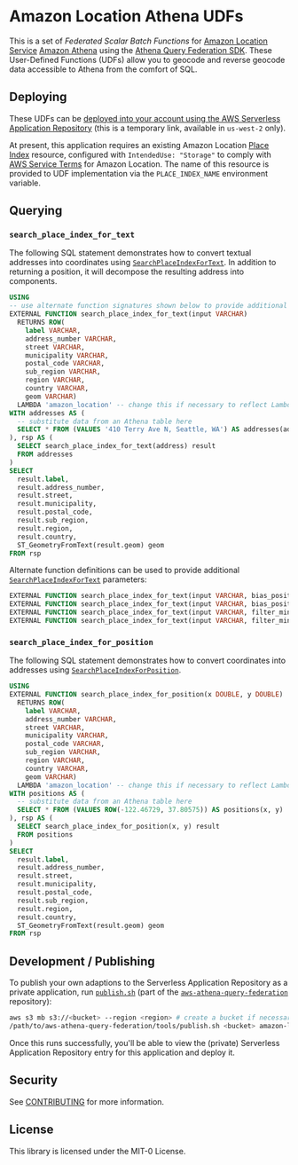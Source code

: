 # Amazon Location Athena UDFs

This is a set of _Federated Scalar Batch Functions_ for [Amazon Location Service](https://aws.amazon.com/location/) [Amazon Athena](https://aws.amazon.com/athena/) using the [Athena Query Federation SDK](https://github.com/awslabs/aws-athena-query-federation). These User-Defined Functions (UDFs) allow you to geocode and reverse geocode data accessible to Athena from the comfort of SQL.

## Deploying

These UDFs can be [deployed into your account using the AWS Serverless Application Repository](https://serverlessrepo.aws.amazon.com/applications/arn:aws:serverlessrepo:us-west-2:104110588769:applications~AmazonLocationUDFs) (this is a temporary link, available in `us-west-2` only).

At present, this application requires an existing Amazon Location [Place Index](https://docs.aws.amazon.com/location-places/latest/APIReference/API_CreatePlaceIndex.html) resource, configured with `IntendedUse: "Storage"` to comply with [AWS Service Terms](https://aws.amazon.com/service-terms/) for Amazon Location. The name of this resource is provided to UDF implementation via the `PLACE_INDEX_NAME` environment variable.

## Querying

### `search_place_index_for_text`

The following SQL statement demonstrates how to convert textual addresses into coordinates using [`SearchPlaceIndexForText`](https://docs.aws.amazon.com/location-places/latest/APIReference/API_SearchPlaceIndexForText.html). In addition to returning a position, it will decompose the resulting address into components.

```sql
USING 
-- use alternate function signatures shown below to provide additional parameters
EXTERNAL FUNCTION search_place_index_for_text(input VARCHAR)
  RETURNS ROW(
    label VARCHAR,
    address_number VARCHAR,
    street VARCHAR,
    municipality VARCHAR,
    postal_code VARCHAR,
    sub_region VARCHAR,
    region VARCHAR,
    country VARCHAR,
    geom VARCHAR)
  LAMBDA 'amazon_location' -- change this if necessary to reflect LambdaFunctionName
WITH addresses AS (
  -- substitute data from an Athena table here
  SELECT * FROM (VALUES '410 Terry Ave N, Seattle, WA') AS addresses(address)
), rsp AS (
  SELECT search_place_index_for_text(address) result
  FROM addresses
)
SELECT
  result.label,
  result.address_number,
  result.street,
  result.municipality,
  result.postal_code,
  result.sub_region,
  result.region,
  result.country,
  ST_GeometryFromText(result.geom) geom
FROM rsp
```

Alternate function definitions can be used to provide additional [`SearchPlaceIndexForText`](https://docs.aws.amazon.com/location-places/latest/APIReference/API_SearchPlaceIndexForText.html) parameters:

```sql
EXTERNAL FUNCTION search_place_index_for_text(input VARCHAR, bias_position_x DOUBLE, bias_position_y DOUBLE)
EXTERNAL FUNCTION search_place_index_for_text(input VARCHAR, bias_position_x DOUBLE, bias_position_y DOUBLE, countries ARRAY(VARCHAR))
EXTERNAL FUNCTION search_place_index_for_text(input VARCHAR, filter_min_x DOUBLE, filter_min_y DOUBLE, filter_max_x DOUBLE, filter_max_y DOUBLE)
EXTERNAL FUNCTION search_place_index_for_text(input VARCHAR, filter_min_x DOUBLE, filter_min_y DOUBLE, filter_max_x DOUBLE, filter_max_y DOUBLE, countries ARRAY(VARCHAR))
```

### `search_place_index_for_position`

The following SQL statement demonstrates how to convert coordinates into addresses using [`SearchPlaceIndexForPosition`](https://docs.aws.amazon.com/location-places/latest/APIReference/API_SearchPlaceIndexForText.html).

```sql
USING 
EXTERNAL FUNCTION search_place_index_for_position(x DOUBLE, y DOUBLE)
  RETURNS ROW(
    label VARCHAR,
    address_number VARCHAR,
    street VARCHAR,
    municipality VARCHAR,
    postal_code VARCHAR,
    sub_region VARCHAR,
    region VARCHAR,
    country VARCHAR,
    geom VARCHAR)
  LAMBDA 'amazon_location' -- change this if necessary to reflect LambdaFunctionName
WITH positions AS (
  -- substitute data from an Athena table here
  SELECT * FROM (VALUES ROW(-122.46729, 37.80575)) AS positions(x, y)
), rsp AS (
  SELECT search_place_index_for_position(x, y) result
  FROM positions
)
SELECT
  result.label,
  result.address_number,
  result.street,
  result.municipality,
  result.postal_code,
  result.sub_region,
  result.region,
  result.country,
  ST_GeometryFromText(result.geom) geom
FROM rsp
```

## Development / Publishing

To publish your own adaptions to the Serverless Application Repository as a private application, run [`publish.sh`](https://github.com/awslabs/aws-athena-query-federation/blob/master/tools/publish.sh) (part of the [`aws-athena-query-federation`](https://github.com/awslabs/aws-athena-query-federation) repository):

```bash
aws s3 mb s3://<bucket> --region <region> # create a bucket if necessary
/path/to/aws-athena-query-federation/tools/publish.sh <bucket> amazon-location-udfs <region>
```

Once this runs successfully, you'll be able to view the (private) Serverless Application Repository entry for this application and deploy it.

## Security

See [CONTRIBUTING](../CONTRIBUTING.md#security-issue-notifications) for more information.

## License

This library is licensed under the MIT-0 License.
